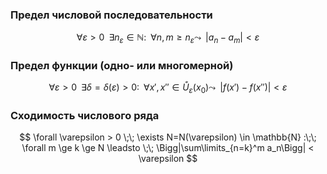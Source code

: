 ### Предел числовой последовательности
$$
\forall \varepsilon > 0 \;\;
\exists n_\varepsilon \in \mathbb{N} :\;\;
\forall n, m \ge n_\varepsilon \leadsto \;\;
|a_n - a_m| < \varepsilon
$$
### Предел функции (одно-  или многомерной)
$$
\forall \varepsilon > 0 \;\;
\exists \delta=\delta(\varepsilon) > 0 :\;\;
\forall x', x'' \in \mathring{U}_\varepsilon(x_0) \leadsto \;\;
|f(x')-f(x'')| < \varepsilon
$$
### Сходимость числового ряда
$$
\forall \varepsilon > 0 \;\;
\exists N=N(\varepsilon) \in \mathbb{N} :\;\;
\forall m \ge k \ge N \leadsto \;\;
\Bigg|\sum\limits_{n=k}^m a_n\Bigg| < \varepsilon
$$